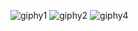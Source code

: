 
![giphy1](https://user-images.githubusercontent.com/32710850/94970955-18dcd380-0506-11eb-9691-723f4dcf0bd3.gif)
![giphy2](https://user-images.githubusercontent.com/32710850/94970962-1bd7c400-0506-11eb-8a1f-67067feccd3e.gif)
![giphy4](https://user-images.githubusercontent.com/32710850/94970984-25612c00-0506-11eb-964a-b81e2de62e9b.gif)
